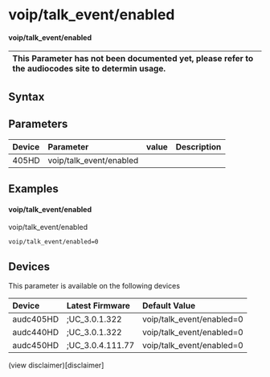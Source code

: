 ﻿---
description: voip/talk_event/enabled
search: false
---

# voip/talk_event/enabled

#### voip/talk_event/enabled


| This Parameter has not been documented yet, please refer to the audiocodes site to determin usage.  | 
| :--- |

## Syntax

## Parameters
|Device|Parameter|value|Description|
|:---|:---|:---|:---|
| 405HD | voip/talk_event/enabled |  |  |

## Examples
#### voip/talk_event/enabled

voip/talk_event/enabled

```
voip/talk_event/enabled=0
```

## Devices
This parameter is available on the following devices

| Device | Latest Firmware | Default Value |
|:---|:---|:---|
| audc405HD | ;UC_3.0.1.322 | voip/talk_event/enabled=0 
| audc440HD | ;UC_3.0.1.322 | voip/talk_event/enabled=0 
| audc450HD | ;UC_3.0.4.111.77 | voip/talk_event/enabled=0 

(view disclaimer)[disclaimer]
